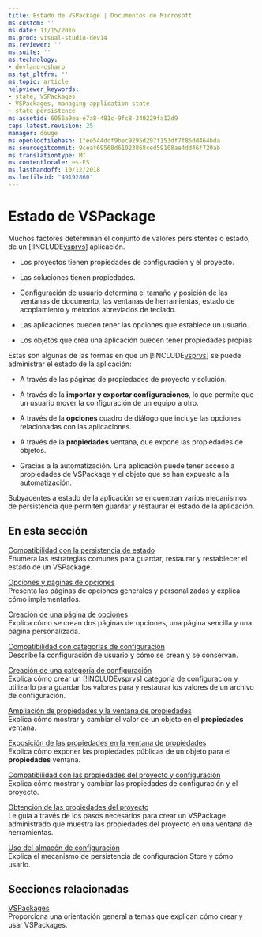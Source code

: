 ```yaml
---
title: Estado de VSPackage | Documentos de Microsoft
ms.custom: ''
ms.date: 11/15/2016
ms.prod: visual-studio-dev14
ms.reviewer: ''
ms.suite: ''
ms.technology:
- devlang-csharp
ms.tgt_pltfrm: ''
ms.topic: article
helpviewer_keywords:
- state, VSPackages
- VSPackages, managing application state
- state persistence
ms.assetid: 6056a9ea-e7a8-481c-9fc8-340229fa12d9
caps.latest.revision: 25
manager: douge
ms.openlocfilehash: 1fee544dcf9bec9295d297f153df7f86dd464bda
ms.sourcegitcommit: 9ceaf69568d61023868ced59108ae4dd46f720ab
ms.translationtype: MT
ms.contentlocale: es-ES
ms.lasthandoff: 10/12/2018
ms.locfileid: "49192860"
---
```

# <a name="vspackage-state"></a>Estado de VSPackage
Muchos factores determinan el conjunto de valores persistentes o estado, de un [!INCLUDE[vsprvs](../includes/vsprvs-md.md)] aplicación.  
  
-   Los proyectos tienen propiedades de configuración y el proyecto.  
  
-   Las soluciones tienen propiedades.  
  
-   Configuración de usuario determina el tamaño y posición de las ventanas de documento, las ventanas de herramientas, estado de acoplamiento y métodos abreviados de teclado.  
  
-   Las aplicaciones pueden tener las opciones que establece un usuario.  
  
-   Los objetos que crea una aplicación pueden tener propiedades propias.  
  
 Estas son algunas de las formas en que un [!INCLUDE[vsprvs](../includes/vsprvs-md.md)] se puede administrar el estado de la aplicación:  
  
-   A través de las páginas de propiedades de proyecto y solución.  
  
-   A través de la **importar y exportar configuraciones**, lo que permite que un usuario mover la configuración de un equipo a otro.  
  
-   A través de la **opciones** cuadro de diálogo que incluye las opciones relacionadas con las aplicaciones.  
  
-   A través de la **propiedades** ventana, que expone las propiedades de objetos.  
  
-   Gracias a la automatización. Una aplicación puede tener acceso a propiedades de VSPackage y el objeto que se han expuesto a la automatización.  
  
 Subyacentes a estado de la aplicación se encuentran varios mecanismos de persistencia que permiten guardar y restaurar el estado de la aplicación.  
  
## <a name="in-this-section"></a>En esta sección  
 [Compatibilidad con la persistencia de estado](../misc/support-for-state-persistence.md)  
 Enumera las estrategias comunes para guardar, restaurar y restablecer el estado de un VSPackage.  
  
 [Opciones y páginas de opciones](../extensibility/internals/options-and-options-pages.md)  
 Presenta las páginas de opciones generales y personalizadas y explica cómo implementarlos.  
  
 [Creación de una página de opciones](../extensibility/creating-an-options-page.md)  
 Explica cómo se crean dos páginas de opciones, una página sencilla y una página personalizada.  
  
 [Compatibilidad con categorías de configuración](../misc/support-for-settings-categories.md)  
 Describe la configuración de usuario y cómo se crean y se conservan.  
  
 [Creación de una categoría de configuración](../extensibility/creating-a-settings-category.md)  
 Explica cómo crear un [!INCLUDE[vsprvs](../includes/vsprvs-md.md)] categoría de configuración y utilizarlo para guardar los valores para y restaurar los valores de un archivo de configuración.  
  
 [Ampliación de propiedades y la ventana de propiedades](../extensibility/extending-properties-and-the-property-window.md)  
 Explica cómo mostrar y cambiar el valor de un objeto en el **propiedades** ventana.  
  
 [Exposición de las propiedades en la ventana de propiedades](../extensibility/exposing-properties-to-the-properties-window.md)  
 Explica cómo exponer las propiedades públicas de un objeto para el **propiedades** ventana.  
  
 [Compatibilidad con las propiedades del proyecto y configuración](../extensibility/internals/support-for-project-and-configuration-properties.md)  
 Explica cómo mostrar y cambiar las propiedades de configuración y el proyecto.  
  
 [Obtención de las propiedades del proyecto](../extensibility/getting-project-properties.md)  
 Le guía a través de los pasos necesarios para crear un VSPackage administrado que muestra las propiedades del proyecto en una ventana de herramientas.  
  
 [Uso del almacén de configuración](../extensibility/using-the-settings-store.md)  
 Explica el mecanismo de persistencia de configuración Store y cómo usarlo.  
  
## <a name="related-sections"></a>Secciones relacionadas  
 [VSPackages](../extensibility/internals/vspackages.md)  
 Proporciona una orientación general a temas que explican cómo crear y usar VSPackages.